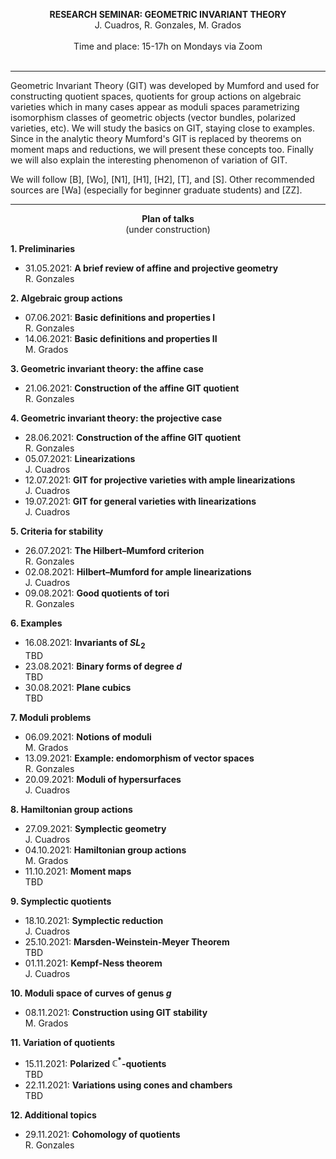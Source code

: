 
<p align="center" >
  <span> <strong>RESEARCH SEMINAR: GEOMETRIC INVARIANT THEORY</strong> </span>
  <br/>
  J. Cuadros, R. Gonzales, M. Grados
  <br/>
  <br/>
  Time and place: 15-17h on Mondays via Zoom
  <br><br>
  <!--<img src="git-nice-image.png">-->
</p>

<hr>

Geometric Invariant Theory (GIT) was developed by Mumford and used for constructing quotient spaces, quotients for group actions on algebraic varieties which in many cases appear as moduli spaces parametrizing isomorphism classes of geometric objects (vector bundles, polarized varieties, etc). We will study the basics on GIT, staying close to examples. Since in the analytic theory Mumford's GIT is replaced by theorems on moment maps and reductions, we will present these concepts too. Finally we will also explain the interesting phenomenon of variation of GIT. 

We will follow [B], [Wo], [N1], [H1], [H2], [T], and [S]. Other recommended sources are [Wa] (especially for beginner graduate students) and [ZZ].

<hr>


<p align="center" >
  <span> <strong>Plan of talks</strong> </span>
  <br/>
  (under construction)
</p>  
  
**1. Preliminaries**
- 31.05.2021: <strong> A brief review of affine and projective geometry </strong> <br/> R. Gonzales

**2. Algebraic group actions**
- 07.06.2021: <strong> Basic definitions and properties I </strong> <br/> R. Gonzales
- 14.06.2021: <strong> Basic definitions and properties II </strong> <br/> M. Grados

**3. Geometric invariant theory: the affine case**
- 21.06.2021: <strong> Construction of the affine GIT quotient </strong> <br/> R. Gonzales

**4. Geometric invariant theory: the projective case**
- 28.06.2021: <strong> Construction of the affine GIT quotient </strong> <br/> R. Gonzales
- 05.07.2021: <strong> Linearizations </strong> <br/> J. Cuadros
- 12.07.2021: <strong> GIT for projective varieties with ample linearizations </strong> <br/> J. Cuadros
- 19.07.2021: <strong> GIT for general varieties with linearizations </strong> <br/> J. Cuadros

**5. Criteria for stability**
- 26.07.2021: <strong> The Hilbert–Mumford criterion </strong> <br/> R. Gonzales
- 02.08.2021: <strong> Hilbert–Mumford for ample linearizations </strong> <br/> J. Cuadros
- 09.08.2021: <strong> Good quotients of tori </strong> <br/> R. Gonzales 

**6. Examples**
- 16.08.2021: <strong> Invariants of $SL_2$ </strong> <br/> TBD 
- 23.08.2021: <strong> Binary forms of degree $d$ </strong> <br/> TBD
- 30.08.2021: <strong> Plane cubics </strong> <br/> TBD

**7. Moduli problems**
- 06.09.2021: <strong> Notions of moduli </strong> <br/>  M. Grados
- 13.09.2021: <strong> Example: endomorphism of vector spaces </strong> <br/>  R. Gonzales
- 20.09.2021: <strong> Moduli of hypersurfaces </strong> <br/> J. Cuadros  

**8. Hamiltonian group actions**
- 27.09.2021: <strong> Symplectic geometry </strong> <br/> J. Cuadros
- 04.10.2021: <strong> Hamiltonian group actions </strong> <br/> M. Grados
- 11.10.2021: <strong> Moment maps </strong> <br/> TBD

**9. Symplectic quotients**
- 18.10.2021: <strong> Symplectic reduction </strong> <br/> J. Cuadros
- 25.10.2021: <strong> Marsden-Weinstein-Meyer Theorem </strong> <br/> TBD
- 01.11.2021: <strong> Kempf-Ness theorem </strong> <br/> J. Cuadros

**10. Moduli space of curves of genus $g$**
- 08.11.2021: <strong> Construction using GIT stability </strong> <br/> M. Grados

**11. Variation of quotients**
- 15.11.2021: <strong> Polarized $\mathbb{C}^*$-quotients </strong> <br/> TBD
- 22.11.2021: <strong> Variations using cones and chambers </strong> <br/> TBD

**12. Additional topics**
- 29.11.2021: <strong> Cohomology of quotients</strong> <br/> R. Gonzales

